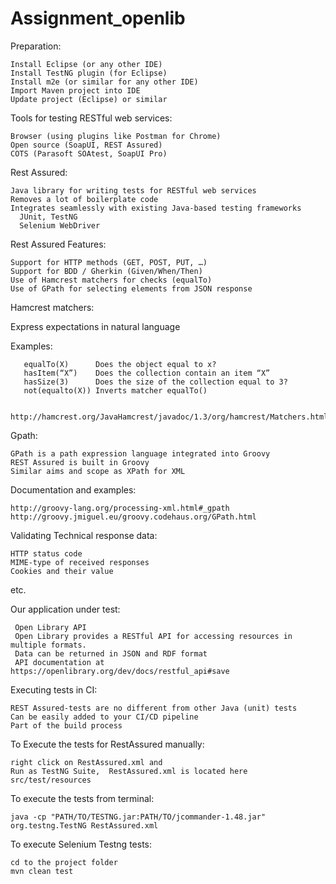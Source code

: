 # Assignment_openlib

Preparation:

  ```
  Install Eclipse (or any other IDE)
  Install TestNG plugin (for Eclipse)
  Install m2e (or similar for any other IDE)
  Import Maven project into IDE
  Update project (Eclipse) or similar
  ```


Tools for testing RESTful web services:

  ```
  Browser (using plugins like Postman for Chrome)
  Open source (SoapUI, REST Assured)
  COTS (Parasoft SOAtest, SoapUI Pro)
  ```
 
 Rest Assured:
 
  ```
  Java library for writing tests for RESTful web services
  Removes a lot of boilerplate code
  Integrates seamlessly with existing Java-based testing frameworks
    JUnit, TestNG
    Selenium WebDriver
  ```
    
Rest Assured Features:

  ```
  Support for HTTP methods (GET, POST, PUT, …)
  Support for BDD / Gherkin (Given/When/Then)
  Use of Hamcrest matchers for checks (equalTo)
  Use of GPath for selecting elements from JSON response
  ```
 
Hamcrest matchers:
 
   Express expectations in natural language

Examples:
 
   ```
      equalTo(X)      Does the object equal to x?
      hasItem(“X”)    Does the collection contain an item “X”
      hasSize(3)      Does the size of the collection equal to 3?
      not(equalto(X)) Inverts matcher equalTo()
  

http://hamcrest.org/JavaHamcrest/javadoc/1.3/org/hamcrest/Matchers.html

   ```

Gpath:

  ```
  GPath is a path expression language integrated into Groovy 
  REST Assured is built in Groovy
  Similar aims and scope as XPath for XML
  ```

  Documentation and examples:
   
   
    http://groovy-lang.org/processing-xml.html#_gpath
    http://groovy.jmiguel.eu/groovy.codehaus.org/GPath.html
    
    

  Validating Technical response data:
   
    
    HTTP status code
    MIME-type of received responses
    Cookies and their value
etc.
    

Our application under test:

  ```
   Open Library API
   Open Library provides a RESTful API for accessing resources in multiple formats.
   Data can be returned in JSON and RDF format
   API documentation at https://openlibrary.org/dev/docs/restful_api#save
   ```
  
Executing tests in CI:
    
    
    REST Assured-tests are no different from other Java (unit) tests
    Can be easily added to your CI/CD pipeline
    Part of the build process
   

To Execute the tests for RestAssured manually:
   
   ```
   right click on RestAssured.xml and 
   Run as TestNG Suite,  RestAssured.xml is located here 
   src/test/resources
   
   ```

To execute the tests from terminal: 
   
   ```
   java -cp "PATH/TO/TESTNG.jar:PATH/TO/jcommander-1.48.jar" org.testng.TestNG RestAssured.xml
   ```
   
To execute Selenium Testng tests:
   
   ```
   cd to the project folder
   mvn clean test
   ```
 

  







